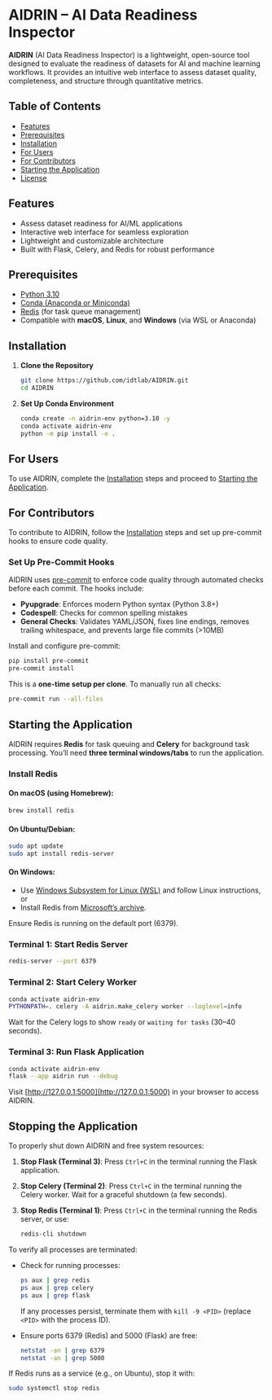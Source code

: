# AIDRIN – AI Data Readiness Inspector

**AIDRIN** (AI Data Readiness Inspector) is a lightweight, open-source tool designed to evaluate the readiness of datasets for AI and machine learning workflows. It provides an intuitive web interface to assess dataset quality, completeness, and structure through quantitative metrics.

## Table of Contents

- [Features](#features)
- [Prerequisites](#prerequisites)
- [Installation](#installation)
- [For Users](#for-users)
- [For Contributors](#for-contributors)
- [Starting the Application](#starting-the-application)
- [License](#license)

## Features

- Assess dataset readiness for AI/ML applications
- Interactive web interface for seamless exploration
- Lightweight and customizable architecture
- Built with Flask, Celery, and Redis for robust performance

## Prerequisites

- [Python 3.10](https://www.python.org/downloads/release/python-3100/)
- [Conda (Anaconda or Miniconda)](https://docs.conda.io/en/latest/miniconda.html)
- [Redis](https://redis.io/docs/install/install-redis/) (for task queue management)
- Compatible with **macOS**, **Linux**, and **Windows** (via WSL or Anaconda)

## Installation

1. **Clone the Repository**

   ```bash
   git clone https://github.com/idtlab/AIDRIN.git
   cd AIDRIN
   ```

2. **Set Up Conda Environment**

   ```bash
   conda create -n aidrin-env python=3.10 -y
   conda activate aidrin-env
   python -m pip install -e .
   ```

## For Users

To use AIDRIN, complete the [Installation](#installation) steps and proceed to [Starting the Application](#starting-the-application).

## For Contributors

To contribute to AIDRIN, follow the [Installation](#installation) steps and set up pre-commit hooks to ensure code quality.

### Set Up Pre-Commit Hooks

AIDRIN uses [pre-commit](https://pre-commit.com/) to enforce code quality through automated checks before each commit. The hooks include:

- **Pyupgrade**: Enforces modern Python syntax (Python 3.8+)
- **Codespell**: Checks for common spelling mistakes
- **General Checks**: Validates YAML/JSON, fixes line endings, removes trailing whitespace, and prevents large file commits (>10MB)

Install and configure pre-commit:

```bash
pip install pre-commit
pre-commit install
```

This is a **one-time setup per clone**. To manually run all checks:

```bash
pre-commit run --all-files
```

## Starting the Application

AIDRIN requires **Redis** for task queuing and **Celery** for background task processing. You’ll need **three terminal windows/tabs** to run the application.

### Install Redis

#### On macOS (using Homebrew):

```bash
brew install redis
```

#### On Ubuntu/Debian:

```bash
sudo apt update
sudo apt install redis-server
```

#### On Windows:

- Use [Windows Subsystem for Linux (WSL)](https://learn.microsoft.com/en-us/windows/wsl/install) and follow Linux instructions, or
- Install Redis from [Microsoft’s archive](https://github.com/microsoftarchive/redis/releases).

Ensure Redis is running on the default port (6379).

### Terminal 1: Start Redis Server

```bash
redis-server --port 6379
```

### Terminal 2: Start Celery Worker

```bash
conda activate aidrin-env
PYTHONPATH=. celery -A aidrin.make_celery worker --loglevel=info
```

Wait for the Celery logs to show `ready` or `waiting for tasks` (30–40 seconds).

### Terminal 3: Run Flask Application

```bash
conda activate aidrin-env
flask --app aidrin run --debug
```

Visit [http://127.0.0.1:5000](http://127.0.0.1:5000) in your browser to access AIDRIN.

## Stopping the Application

To properly shut down AIDRIN and free system resources:

1. **Stop Flask (Terminal 3)**: Press `Ctrl+C` in the terminal running the Flask application.
2. **Stop Celery (Terminal 2)**: Press `Ctrl+C` in the terminal running the Celery worker. Wait for a graceful shutdown (a few seconds).
3. **Stop Redis (Terminal 1)**: Press `Ctrl+C` in the terminal running the Redis server, or use:

   ```bash
   redis-cli shutdown
   ```

To verify all processes are terminated:

- Check for running processes:
  ```bash
  ps aux | grep redis
  ps aux | grep celery
  ps aux | grep flask
  ```
  If any processes persist, terminate them with `kill -9 <PID>` (replace `<PID>` with the process ID).

- Ensure ports 6379 (Redis) and 5000 (Flask) are free:
  ```bash
  netstat -an | grep 6379
  netstat -an | grep 5000
  ```

If Redis runs as a service (e.g., on Ubuntu), stop it with:

```bash
sudo systemctl stop redis
```
